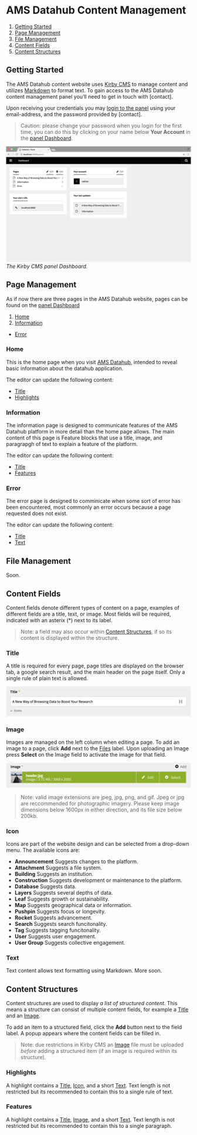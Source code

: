 # AMS Datahub Content Management

1. [Getting Started](#getting-started)
2. [Page Management](#page-management)
3. [File Management](#file-management)
4. [Content Fields](#content-fields)
5. [Content Structures](#content-structures)

## Getting Started
The AMS Datahub content website uses [Kirby CMS](https://getkirby.com/) to manage content and utilizes [Markdown](https://daringfireball.net/projects/markdown/) to format text. To gain access to the AMS Datahub content management panel you’ll need to get in touch with [contact]. 

Upon receiving your credentials you may [login to the panel](http://amsdatahub.waag.org/panel/login) using your email-address, and the password provided by [contact].
> Caution: please change your password when you login for the first time, you can do this by clicking on your name below __Your Account__ in the [panel Dashboard](http://amsdatahub.waag.org/panel/).

![Panel Dashboard](./assets/cms.dashboard.png/)
*The Kirby CMS panel Dashboard.*

## Page Management
As if now there are three pages in the AMS Datahub website, pages can be found on the [panel Dashboard](http://amsdatahub.waag.org/panel/)

1. [Home](#home)
2. [Information](#information)
- [Error](#error)

### Home
This is the home page when you visit [AMS Datahub](http://amsdatahub.waag.org), intended to reveal basic information about the datahub application. 

The editor can update the following content:
- [Title](#title)
- [Highlights](#highlights)

### Information
The information page is designed to communicate features of the AMS Datahub platform in more detail than the home page allows. The main content of this page is Feature blocks that use a title, image, and paragrapgh of text to explain a feature of the platform.

The editor can update the following content:
- [Title](#title)
- [Features](#features)

### Error
The error page is designed to comminicate when some sort of error has been encountered, most commonly an error occurs because a page requested does not exist.

The editor can update the following content:
- [Title](#title)
- [Text](#text)

## File Management
Soon.


## Content Fields
Content fields denote different types of content on a page, examples of different fields are a title, text, or image. Most fields will be required, indicated with an asterix (*) next to its label. 

> Note: a field may also occur within [Content Structures](#content-structures), if so its content is displayed within the structure.

### Title
A title is required for every page, page titles are displayed on the browser tab, a google search result, and the main header on the page itself. Only a single rule of plain text is allowed.

![Title field](./assets/cms.title.png/)

### Image
Images are managed on the left column when editing a page. To add an image to a page, click __Add__ next to the [Files](#files) label. Upon uploading an Image press __Select__ on the Image field to activate the image for that field.

![Image Selection](./assets/cms.image-selection.png/)

> Note: valid image extensions are jpeg, jpg, png, and gif. Jpeg or jpg are reccommended for photographic imagery. Please keep image dimensions below 1600px in either direction, and its file size below 200kb.

### Icon
Icons are part of the website design and can be selected from a drop-down menu. The available icons are:

- __Announcement__
  Suggests changes to the platform.
- __Attachment__
  Suggests a file system.
- __Building__
  Suggests an institution.
- __Construction__ 
  Suggests development or maintenance to the platform.
- __Database__
  Suggests data.
- __Layers__
  Suggests several depths of data.
- __Leaf__
  Suggests growth or sustainability.
- __Map__
  Suggests geographical data or information.
- __Pushpin__
  Suggests focus or longevity.
- __Rocket__
  Suggests advancement.
- __Search__
  Suggests search funcitonality.
- __Tag__
  Suggests tagging funcitonality.
- __User__
  Suggests user engagement.
- __User Group__
  Suggests collective engagement.

### Text
Text content allows text formatting using Markdown.
More soon.

## Content Structures
Content structures are used to display *a list of structured content*. This means a structure can consist of multiple content fields, for example a [Title](#title) and an [Image](#image).

To add an item to a structured field, click the __Add__ button next to the field label. A popup appears where the content fields can be filled in.

> Note: due restrictions in Kirby CMS an [Image](#image) file must be uploaded *before* adding a structured item (if an image is required within its structure).

### Highlights
A highlight contains a [Title](#title), [Icon](#icon), and a short [Text](#text). Text length is not restricted but its recommended to contain this to a single rule of text.

### Features
A highlight contains a [Title](#title), [Image](#image), and a short [Text](#text). Text length is not restricted but its recommended to contain this to a single paragraph.

